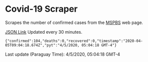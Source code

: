# Covid-19 Scraper

Scrapes the number of confirmed cases from the [MSPBS](https://www.mspbs.gov.py/covid-19.php) web page.

[JSON Link](https://jmayalag.github.io/covid19-scrape/cases.json)
Updated every 30 minutes.
```
{"confirmed":104,"deaths":0,"recovered":0,"timestamp":"2020-04-05T09:04:18.674Z","pyt":"4/5/2020, 05:04:18 GMT-4"}
```
Last update (Paraguay Time): 4/5/2020, 05:04:18 GMT-4